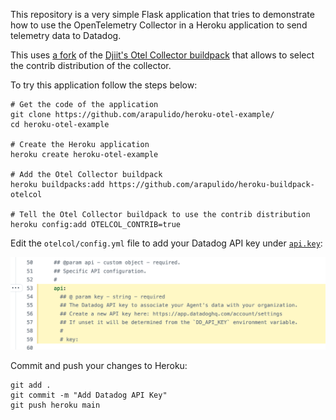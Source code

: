 This repository is a very simple Flask application that tries to demonstrate how to use the OpenTelemetry Collector in a Heroku application to send telemetry data to Datadog.

This uses [a fork](https://github.com/arapulido/heroku-buildpack-otelcol) of the [Djiit's Otel Collector buildpack](https://github.com/Djiit/heroku-buildpack-otelcol) that allows to select the contrib distribution of the collector.

To try this application follow the steps below:

```
# Get the code of the application
git clone https://github.com/arapulido/heroku-otel-example/
cd heroku-otel-example

# Create the Heroku application
heroku create heroku-otel-example

# Add the Otel Collector buildpack
heroku buildpacks:add https://github.com/arapulido/heroku-buildpack-otelcol

# Tell the Otel Collector buildpack to use the contrib distribution
heroku config:add OTELCOL_CONTRIB=true
```

Edit the `otelcol/config.yml` file to add your Datadog API key under [`api.key`](https://github.com/arapulido/heroku-otel-example/blob/main/otelcol/config.yml#L53-L59):

![OTEL Configuration](/img/otel_config.png)

Commit and push your changes to Heroku:

```
git add .
git commit -m "Add Datadog API Key"
git push heroku main
```
